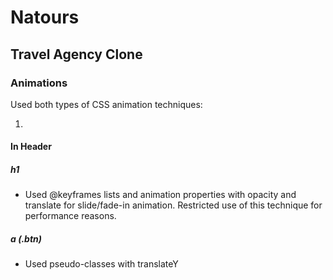 Natours
=======
Travel Agency Clone
------
### Animations
Used both types of CSS animation techniques:

1.  
#### In Header
##### **h1**
- Used @keyframes lists and animation properties with opacity and translate for slide/fade-in animation. Restricted use of this technique for performance reasons.
##### **a (.btn)**
- Used pseudo-classes with translateY 